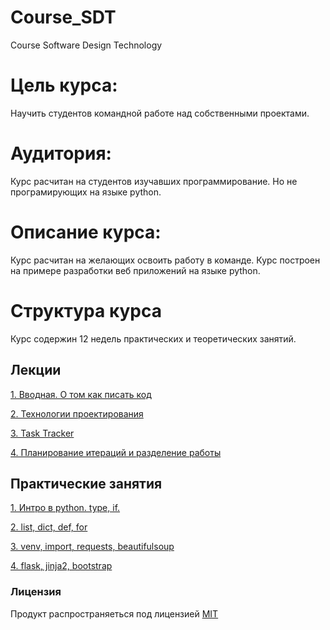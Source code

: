 # Course_SDT
Course Software Design Technology

# Цель курса:

Научить студентов командной работе над собственными проектами.

# Аудитория:

Курс расчитан на студентов изучавших программирование. Но не програмирующих на языке python.

# Описание курса:

Курс расчитан на желающих освоить работу в команде. Курс построен на примере разработки веб приложений на языке python.

# Структура курса

Курс содержин 12 недель практических и теоретических занятий.

Лекции
-------

  [1. Вводная. О том как писать код](/lections/1.intro.md)

  [2. Технологии проектирования](/lections/2.development.md)

  [3. Task Tracker](/lections/3.task_tracker.md)

  [4. Планирование итераций и разделение работы](/lections/4.planing_work.md)

Практические занятия
--------

  [1. Интро в  python. type, if.](/lab/1.intro.md)

  [2. list, dict, def, for](/lab/2.multiple.md)

  [3. venv, import, requests, beautifulsoup](/lab/3.crawler.md)

  [4. flask, jinja2, bootstrap](/lab/4.website.md)

### Лицензия

Продукт распространяеться под лицензией [MIT](LICENSE)
